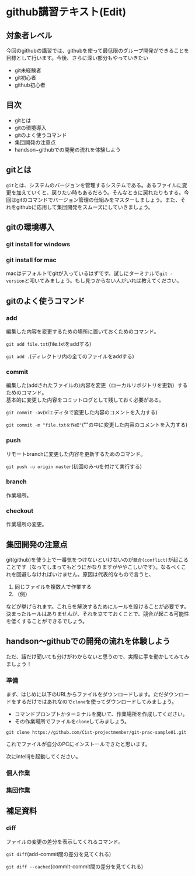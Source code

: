 # github講習テキスト(Edit)

## 対象者レベル
今回のgithubの講習では、githubを使って最低限のグループ開発ができることを目標として行います。今後、さらに深い部分もやっていきたい

- git未経験者
- git初心者
- github初心者

## 目次
- gitとは
- gitの環境導入
- gitのよく使うコマンド
- 集団開発の注意点
- handson~githubでの開発の流れを体験しよう

## gitとは
`git`とは、システムのバージョンを管理するシステムである。あるファイルに変更を加えていくと、戻りたい時もあるだろう。そんなときに戻れたりもする。今回はgitのコマンドでバージョン管理の仕組みをマスターしましょう。また、それをgithubに応用して集団開発をスムーズにしていきましょう。  

## gitの環境導入
### git install for windows
 
### git install for mac
 macはデフォルトでgitが入っているはずです。試しにターミナルで`git -version`と叩いてみましょう。もし見つからない人がいれば教えてください。  
 
## gitのよく使うコマンド

### add
編集した内容を変更するための場所に置いておくためのコマンド。  

`git add file.txt`(file.txtをaddする)

`git add .`(ディレクトリ内の全てのファイルをaddする)



### commit
編集した(addされたファイルの)内容を変更（ローカルリポジトリを更新）するためのコマンド。  
基本的に変更した内容をコミットログとして残しておく必要がある。

`git commit -av`(viエディタで変更した内容のコメントを入力する)

`git commit -m "file.txtを作成"`(""の中に変更した内容のコメントを入力する)

### push
リモートbranchに変更した内容を更新するためのコマンド。

`git push -u origin master`(初回のみ-uを付けて実行する)

### branch
作業場所。

### checkout
作業場所の変更。

## 集団開発の注意点
git(github)を使う上で一番気をつけないといけないのが`競合(conflict)`が起こることです（なってしまってもどうにかなりますがややこしいです）。なるべくこれを回避しなければいけません。原因は代表的なもので言うと、

1. 同じファイルを複数人で作業する
2. （例）

などが挙げられます。これらを解決するためにルールを設けることが必要です。決まったルールはありませんが、それを立てておくことで、競合が起こる可能性を低くすることができるでしょう。

## handson〜githubでの開発の流れを体験しよう
ただ、話だけ聞いても分けがわからないと思うので、実際に手を動かしてみてみましょう！  

### 準備
まず、はじめに以下のURLからファイルをダウンロードします。ただダウンロードをするだけではあれなので`clone`を使ってダウンロードしてみましょう。  

- コマンドプロンプトかターミナルを開いて、作業場所を作成してください。
- その作業場所でファイルを`clone`してみましょう。  

`git clone https://github.com/Cist-projectmember/git-prac-sample01.git`  

これでファイルが自分のPCにインストールできたと思います。  

次にintellijを起動してください。

### 個人作業


### 集団作業


## 補足資料

### diff
ファイルの変更の差分を表示してくれるコマンド。

`git diff`(add-commit間の差分を見てくれる)

`git diff --cached`(commit-commit間の差分を見てくれる)

